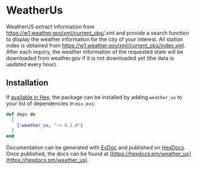 # WeatherUs

WeatherUS extract information from  https://w1.weather.gov/xml/current_obs/<station>.xml and provide a search function to display the weather information for the city of your interest. All station index is obtained from https://w1.weather.gov/xml/current_obs/index.xml. After each inquiry, the weather information of the requested state will be downloaded from weather.gov if it is not downloaded yet (the data is updated every hour).

## Installation

If [available in Hex](https://hex.pm/docs/publish), the package can be installed
by adding `weather_us` to your list of dependencies in `mix.exs`:

```elixir
def deps do
  [
    {:weather_us, "~> 0.1.0"}
  ]
end
```

Documentation can be generated with [ExDoc](https://github.com/elixir-lang/ex_doc)
and published on [HexDocs](https://hexdocs.pm). Once published, the docs can
be found at [https://hexdocs.pm/weather_us](https://hexdocs.pm/weather_us).
